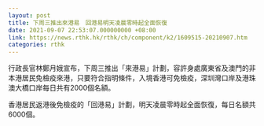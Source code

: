 ```yaml
---
layout: post
title: 下周三推出來港易　回港易明天凌晨零時起全面恢復
date: 2021-09-07 22:53:07.000000000 +08:00
link: https://news.rthk.hk/rthk/ch/component/k2/1609515-20210907.htm
categories: rthk
---
```


行政長官林鄭月娥宣布，下周三推出「來港易」計劃，容許身處廣東省及澳門的非本港居民免檢疫來港，只要符合指明條件，入境香港可免檢疫，深圳灣口岸及港珠澳大橋口岸每日共有2000個名額。

香港居民返港後免檢疫的「回港易」計劃，明天凌晨零時起全面恢復，每日名額共6000個。
